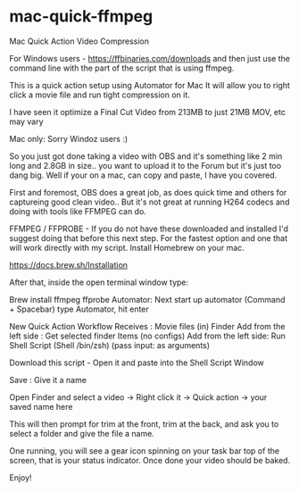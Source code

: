 # mac-quick-ffmpeg
Mac Quick Action Video Compression

For Windows users - https://ffbinaries.com/downloads and then just use the command line with the part of the script that is using ffmpeg.

This is a quick action setup using Automator for Mac
It will allow you to right click a movie file and run tight compression on it.

I have seen it optimize a Final Cut Video from 213MB to just 21MB
MOV, etc may vary

Mac only: Sorry Windoz users :) 

So you just got done taking a video with OBS and it's something like 2 min long and 2.8GB in size.. you want to upload it to the Forum but it's just too dang big.  Well if your on a mac, can copy and paste, I have you covered.

First and foremost, OBS does a great job, as does quick time and others for captureing good clean video.. But it's not great at running H264 codecs and doing with tools like FFMPEG can do.  

FFMPEG / FFPROBE - If you do not have these downloaded and installed I'd suggest doing that before this next step.  For the fastest option and one that will work directly with my script.  Install Homebrew on your mac.

https://docs.brew.sh/Installation

After that, inside the open terminal window type: 

Brew install ffmpeg ffprobe
Automator: Next start up automator (Command + Spacebar) type Automator, hit enter

New Quick Action
Workflow Receives : Movie files (in) Finder
Add from the left side : Get selected finder Items (no configs)
Add from the left side: Run Shell Script (Shell /bin/zsh) (pass input: as arguments)

Download this script - Open it and paste into the Shell Script Window

Save : Give it a name

Open Finder and select a video -> Right click it -> Quick action -> your saved name here

This will then prompt for trim at the front, trim at the back, and ask you to select a folder and give the file a name.

One running, you will see a gear icon spinning on your task bar top of the screen, that is your status indicator.  Once done your video should be baked.

Enjoy!

